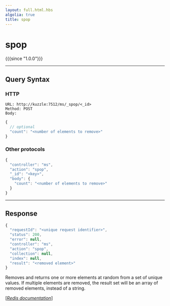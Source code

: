 ```yaml
---
layout: full.html.hbs
algolia: true
title: spop
---
```


# spop

{{{since "1.0.0"}}}




---

## Query Syntax

### HTTP

```http
URL: http://kuzzle:7512/ms/_spop/<_id>
Method: POST  
Body:
```


```js
{
  // optional
  "count": "<number of elements to remove>"
}
```



### Other protocols


```js
{
  "controller": "ms",
  "action": "spop",
  "_id": "<key>",
  "body": {
    "count": "<number of elements to remove>"
  }
}
```

---

## Response

```javascript
{
  "requestId": "<unique request identifier>",
  "status": 200,
  "error": null,
  "controller": "ms",
  "action": "spop",
  "collection": null,
  "index": null,
  "result": "<removed element>"
}
```

Removes and returns one or more elements at random from a set of unique values. If multiple elements are removed, the result set will be an array of removed elements, instead of a string.

[[_Redis documentation_]](https://redis.io/commands/spop)
